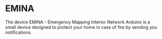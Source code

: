 # EMINA
The device EMINA - Emergency Mapping Interior Network Arduino is a small device designed to protect your home in case of fire by sending you notifications.
